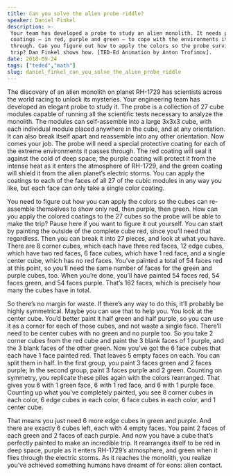 ```yaml
---
title: Can you solve the alien probe riddle?
speaker: Daniel Finkel
description: >-
 Your team has developed a probe to study an alien monolith. It needs protective
 coatings — in red, purple and green — to cope with the environments it passes
 through. Can you figure out how to apply the colors so the probe survives the
 trip? Dan Finkel shows how. [TED-Ed Animation by Anton Trofimov].
date: 2018-09-24
tags: ["teded","math"]
slug: daniel_finkel_can_you_solve_the_alien_probe_riddle
---
```


The discovery of an alien monolith on planet RH-1729 has scientists across the world 
racing to unlock its mysteries. Your engineering team has developed an elegant probe to
study it. The probe is a collection of 27 cube modules capable of running all the
scientific tests necessary to analyze the monolith. The modules can self-assemble into a
large 3x3x3 cube, with each individual module placed anywhere in the cube, and at any
orientation. It can also break itself apart and reassemble into any other orientation. Now
comes your job. The probe will need a special protective coating for each of the extreme
environments it passes through. The red coating will seal it against the cold of deep
space, the purple coating will protect it from the intense heat as it enters the
atmosphere of RH-1729, and the green coating will shield it from the alien planet’s
electric storms. You can apply the coatings to each of the faces of all 27 of the cubic
modules in any way you like, but each face can only take a single color
coating.

You need to figure out how you can apply the colors so the cubes can re-assemble
themselves to show only red, then purple, then green. How can you apply the colored
coatings to the 27 cubes so the probe will be able to make the trip? Pause here if you
want to figure it out yourself. You can start by painting the outside of the complete
cube red, since you’ll need that regardless. Then you can break it into 27 pieces, and
look at what you have. There are 8 corner cubes, which each have three red faces, 12 edge
cubes, which have two red faces, 6 face cubes, which have 1 red face, and a single center
cube, which has no red faces. You’ve painted a total of 54 faces red at this point, so
you’ll need the same number of faces for the green and purple cubes, too. When you’re
done, you’ll have painted 54 faces red, 54 faces green, and 54 faces purple. That’s 162
faces, which is precisely how many the cubes have in total.

So there’s no margin for waste. If there’s any way to do this, it’ll probably be highly
symmetrical. Maybe you can use that to help you. You look at the center cube. You’d better
paint it half green and half purple, so you can use it as a corner for each of those
cubes, and not waste a single face. There’ll need to be center cubes with no green and no
purple too. So you take 2 corner cubes from the red cube and paint the 3 blank faces of 1
purple, and the 3 blank faces of the other green. Now you’ve got the 6 face cubes that
each have 1 face painted red. That leaves 5 empty faces on each. You can split them in
half. In the first group, you paint 3 faces green and 2 faces purple; In the second
group, paint 3 faces purple and 2 green. Counting on symmetry, you replicate these piles
again with the colors rearranged. That gives you 6 with 1 green face, 6 with 1 red face,
and 6 with 1 purple face. Counting up what you’ve completely painted, you see 8 corner
cubes in each color, 6 edge cubes in each color, 6 face cubes in each color, and 1 center
cube.

That means you just need 6 more edge cubes in green and purple. And there are exactly 6
cubes left, each with 4 empty faces. You paint 2 faces of each green and 2 faces of each
purple. And now you have a cube that’s perfectly painted to make an incredible trip. It
rearranges itself to be red in deep space, purple as it enters RH-1729’s atmosphere, and
green when it flies through the electric storms. As it reaches the monolith, you realize
you’ve achieved something humans have dreamt of for eons: alien contact.

<!--
ad_duration=0
event="TED-Ed"
external_start_time=0
intro_duration=0
is_subtitle_required="False"
is_talk_featured="False"
language="en"
language_swap="False"
native_language="en"
number_of_related_talks=6
number_of_speakers=1
number_of_subtitled_videos=0
number_of_tags=2
number_of_talk_download_languages=17
number_of_talk_more_resources=0
number_of_talk_recommendations=0
number_of_talks_take_actions=0
post_ad_duration=0
published_timestamp="2018-09-24 18:41:35"
recording_date="2018-09-24"
speaker_is_published=0
speaker_name="Daniel Finkel"
talk_name="Can you solve the alien probe riddle?"
talks_tags=["teded","math"]
url_photo_talk="https://s3.amazonaws.com/talkstar-photos/uploads/97340a2a-2e20-4eef-8fda-567a7be22620/alienprobe_textless_logo.jpg"
url_webpage="https://www.ted.com/talks/daniel_finkel_can_you_solve_the_alien_probe_riddle"
video_type_name="TED-Ed Original"
-->